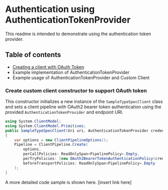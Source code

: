 # Authentication using AuthenticationTokenProvider

This readme is intended to demonstrate using the authentication token provider.

## Table of contents

- [Creating a client with OAuth Token](#create-custom-client-constructor-to-support-oauth-token)
- Example implementation of AuthenticationTokenProvider
- Example usage of AuthenticationTokenProvider and Custom Client

### Create custom client constructor to support OAuth token

This constructor initializes a new instance of the `SampleTypeSpecClient` class and sets a client pipeline with OAuth2 bearer token authentication using the provided `AuthenticationTokenProvider` and endpoint URI.

```csharp
using System.ClientModel;
using System.ClientModel.Primitives;
public SampleTypeSpecClient(Uri uri, AuthenticationTokenProvider credential)
{
    var options = new ClientPipelineOptions();
    Pipeline = ClientPipeline.Create(
        options,
        perCallPolicies: ReadOnlySpan<PipelinePolicy>.Empty,
        perTryPolicies: [new OAuth2BearerTokenAuthenticationPolicy(credential, flows)],
        beforeTransportPolicies: ReadOnlySpan<PipelinePolicy>.Empty
    );
}
```

A more detailed code sample is shown here. [insert link here]
